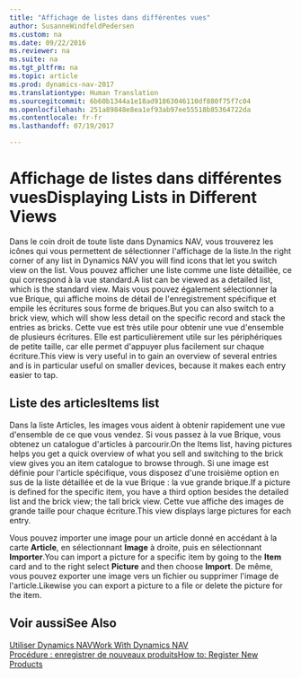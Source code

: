 ```yaml
---
title: "Affichage de listes dans différentes vues"
author: SusanneWindfeldPedersen
ms.custom: na
ms.date: 09/22/2016
ms.reviewer: na
ms.suite: na
ms.tgt_pltfrm: na
ms.topic: article
ms.prod: dynamics-nav-2017
ms.translationtype: Human Translation
ms.sourcegitcommit: 6b60b1344a1e18ad91863046110df880f75f7c04
ms.openlocfilehash: 251a89848e8ea1ef93ab97ee55518b85364722da
ms.contentlocale: fr-fr
ms.lasthandoff: 07/19/2017

---
```


# <a name="displaying-lists-in-different-views"></a><span data-ttu-id="c3363-102">Affichage de listes dans différentes vues</span><span class="sxs-lookup"><span data-stu-id="c3363-102">Displaying Lists in Different Views</span></span>
<span data-ttu-id="c3363-103">Dans le coin droit de toute liste dans Dynamics NAV, vous trouverez les icônes qui vous permettent de sélectionner l'affichage de la liste.</span><span class="sxs-lookup"><span data-stu-id="c3363-103">In the right corner of any list in Dynamics NAV you will find icons that let you switch view on the list.</span></span> <span data-ttu-id="c3363-104">Vous pouvez afficher une liste comme une liste détaillée, ce qui correspond à la vue standard.</span><span class="sxs-lookup"><span data-stu-id="c3363-104">A list can be viewed as a detailed list, which is the standard view.</span></span> <span data-ttu-id="c3363-105">Mais vous pouvez également sélectionner la vue Brique, qui affiche moins de détail de l'enregistrement spécifique et empile les écritures sous forme de briques.</span><span class="sxs-lookup"><span data-stu-id="c3363-105">But you can also switch to a brick view, which will show less detail on the specific record and stack the entries as bricks.</span></span> <span data-ttu-id="c3363-106">Cette vue est très utile pour obtenir une vue d'ensemble de plusieurs écritures. Elle est particulièrement utile sur les périphériques de petite taille, car elle permet d'appuyer plus facilement sur chaque écriture.</span><span class="sxs-lookup"><span data-stu-id="c3363-106">This view is very useful in to gain an overview of several entries and is in particular useful on smaller devices, because it makes each entry easier to tap.</span></span>

## <a name="items-list"></a><span data-ttu-id="c3363-107">Liste des articles</span><span class="sxs-lookup"><span data-stu-id="c3363-107">Items list</span></span>
<span data-ttu-id="c3363-108">Dans la liste Articles, les images vous aident à obtenir rapidement une vue d'ensemble de ce que vous vendez. Si vous passez à la vue Brique, vous obtenez un catalogue d'articles à parcourir.</span><span class="sxs-lookup"><span data-stu-id="c3363-108">On the Items list, having pictures helps you get a quick overview of what you sell and switching to the brick view gives you an item catalogue to browse through.</span></span> <span data-ttu-id="c3363-109">Si une image est définie pour l'article spécifique, vous disposez d'une troisième option en sus de la liste détaillée et de la vue Brique : la vue grande brique.</span><span class="sxs-lookup"><span data-stu-id="c3363-109">If a picture is defined for the specific item, you have a third option besides the detailed list and the brick view; the tall brick view.</span></span> <span data-ttu-id="c3363-110">Cette vue affiche des images de grande taille pour chaque écriture.</span><span class="sxs-lookup"><span data-stu-id="c3363-110">This view displays large pictures for each entry.</span></span>

<span data-ttu-id="c3363-111">Vous pouvez importer une image pour un article donné en accédant à la carte **Article**, en sélectionnant **Image** à droite, puis en sélectionnant **Importer**.</span><span class="sxs-lookup"><span data-stu-id="c3363-111">You can import a picture for a specific item by going to the **Item** card and to the right select **Picture** and then choose **Import**.</span></span> <span data-ttu-id="c3363-112">De même, vous pouvez exporter une image vers un fichier ou supprimer l'image de l'article.</span><span class="sxs-lookup"><span data-stu-id="c3363-112">Likewise you can export a picture to a file or delete the picture for the item.</span></span>  

## <a name="see-also"></a><span data-ttu-id="c3363-113">Voir aussi</span><span class="sxs-lookup"><span data-stu-id="c3363-113">See Also</span></span>
[<span data-ttu-id="c3363-114">Utiliser Dynamics NAV</span><span class="sxs-lookup"><span data-stu-id="c3363-114">Work With Dynamics NAV</span></span>](ui-work-product.md)  
[<span data-ttu-id="c3363-115">Procédure : enregistrer de nouveaux produits</span><span class="sxs-lookup"><span data-stu-id="c3363-115">How to: Register New Products</span></span>](inventory-how-register-new-products.md)  


